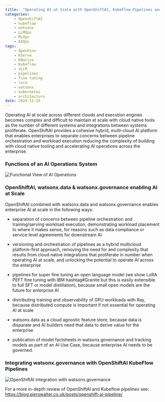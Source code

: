 ```yaml
---
title:  "Operating AI at Scale with OpenShiftAI, KubeFlow Pipelines and watsonx"
categories: 
    - OpenshiftAI
    - kubeflow
    - watsonx
    - LLMOps
    - MLOps
    - AIOps
tags: 
    - OpenVino
    - KServe
    - KNative
    - Kubeflow
    - vLLM
    - pipelines
    - fine tuning
    - lora
    - watsonx
    - kubernetes
    - architecture
date: 2024-11-25
---
```


Operating AI at scale across different clouds and execution engines becomes complex and difficult to maintain at scale with cloud native tools as the number of different systems and integrations between systems proliferate. OpenShiftAI provides a cohesive hybrid, multi-cloud AI platform that enables enterprises to separate concerns between pipeline orchestration and workload execution reducing the complexity of building with cloud native tooling and accelerating AI operations across the enterprise.

### Functions of an AI Operations System

![Functional View of AI Operations](AIOps_1.png)

### OpenShiftAI, watsonx.data & watsonx.governance enabling AI at Scale

OpenShiftAI combined with watsonx.data and watsonx.governance enables enterprise AI at scale in the following ways:

- separation of concerns between pipeline orchestration and training/serving workload execution, demonstrating workload placement to where it makes sense, for reasons such as data compliance or service level agreements for downstream AI 

- versioning and orchestration of pipelines as a hybrid multicloud platform-first approach, removing the need for and complexity that results from cloud native integrations that proliferate in number when operating AI at scale, and unlocking the potential to operate AI across the enterprise

- pipelines for super fine tuning an open language model (we show LoRA PEFT fine tuning with IBM hashtag#Granite but this is easily extensible to full SFT or model distillation), because small open models are the future for enterprise AI

- distributing training and observability of GPU workloads with Ray, because distributed compute is important if not essential for operating AI at scale

- watsonx.data as a cloud agnostic feature store, because data is disparate and AI builders need that data to derive value for the enterprise 

- publication of model factsheets in watsonx.governance and tracking models as part of an AI Use Case, because enterprise AI needs to be governed. 

### Integrating watsonx.governance with OpenShiftAI KubeFlow Pipelines

![OpenShiftAI integration with watsonx.governance](AIOps_2.png)

For a more in-depth review of OpenShiftAI and Kubeflow pipelines see: https://blog.pierswalter.co.uk/posts/openshift-ai-pipeline/
